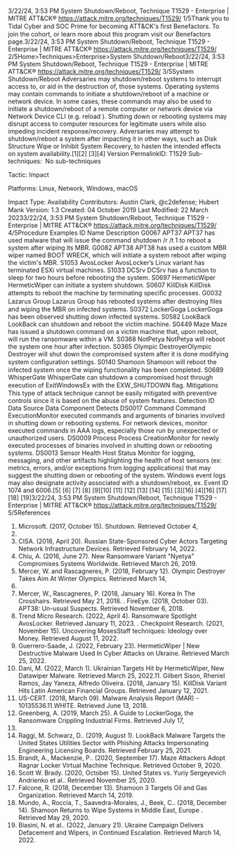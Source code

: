 3/22/24, 3:53 PM System Shutdown/Reboot, Technique T1529 - Enterprise | MITRE ATT&CK®
https://attack.mitre.org/techniques/T1529/ 1/5Thank you to Tidal Cyber and SOC Prime for becoming ATT&CK's ﬁrst Benefactors. To join the cohort, or learn more about this program visit our
Benefactors page.3/22/24, 3:53 PM System Shutdown/Reboot, Technique T1529 - Enterprise | MITRE ATT&CK®
https://attack.mitre.org/techniques/T1529/ 2/5Home>Techniques>Enterprise>System Shutdown/Reboot3/22/24, 3:53 PM System Shutdown/Reboot, Technique T1529 - Enterprise | MITRE ATT&CK®
https://attack.mitre.org/techniques/T1529/ 3/5System Shutdown/Reboot
Adversaries may shutdown/reboot systems to interrupt access to, or aid in the destruction of, those systems. Operating systems may
contain commands to initiate a shutdown/reboot of a machine or network device. In some cases, these commands may also be used to
initiate a shutdown/reboot of a remote computer or network device via Network Device CLI (e.g. reload ).
Shutting down or rebooting systems may disrupt access to computer resources for legitimate users while also impeding incident
response/recovery.
Adversaries may attempt to shutdown/reboot a system after impacting it in other ways, such as Disk Structure Wipe or Inhibit System
Recovery, to hasten the intended effects on system availability.[1][2]
[3][4]
Version PermalinkID: T1529
Sub-techniques:  No sub-techniques

Tactic: Impact

Platforms: Linux, Network, Windows, macOS

Impact Type: Availability
Contributors: Austin Clark, @c2defense; Hubert Mank
Version: 1.3
Created: 04 October 2019
Last Modiﬁed: 22 March 20233/22/24, 3:53 PM System Shutdown/Reboot, Technique T1529 - Enterprise | MITRE ATT&CK®
https://attack.mitre.org/techniques/T1529/ 4/5Procedure Examples
ID Name Description
G0067 APT37 APT37 has used malware that will issue the command shutdown /r /t 1 to reboot a system after
wiping its MBR.
G0082 APT38 APT38 has used a custom MBR wiper named BOOT WRECK, which will initiate a system reboot after
wiping the victim's MBR.
S1053 AvosLocker AvosLocker’s Linux variant has terminated ESXi virtual machines.
S1033 DCSrv DCSrv has a function to sleep for two hours before rebooting the system.
S0697 HermeticWiper HermeticWiper can initiate a system shutdown.
S0607 KillDisk KillDisk attempts to reboot the machine by terminating speciﬁc processes.
G0032 Lazarus Group Lazarus Group has rebooted systems after destroying ﬁles and wiping the MBR on infected systems.
S0372 LockerGoga LockerGoga has been observed shutting down infected systems.
S0582 LookBack LookBack can shutdown and reboot the victim machine.
S0449 Maze Maze has issued a shutdown command on a victim machine that, upon reboot, will run the ransomware
within a VM.
S0368 NotPetya NotPetya will reboot the system one hour after infection.
S0365 Olympic
DestroyerOlympic Destroyer will shut down the compromised system after it is done modifying system
conﬁguration settings.
S0140 Shamoon Shamoon will reboot the infected system once the wiping functionality has been completed.
S0689 WhisperGate WhisperGate can shutdown a compromised host through execution of ExitWindowsEx with the
EXW\_SHUTDOWN ﬂag.
Mitigations
This type of attack technique cannot be easily mitigated with preventive controls since it is based on the abuse of system features.
Detection
ID Data Source Data Component Detects
DS0017 Command Command
ExecutionMonitor executed commands and arguments of binaries involved in shutting down or
rebooting systems. For network devices, monitor executed commands in AAA logs,
especially those run by unexpected or unauthorized users.
DS0009 Process Process
CreationMonitor for newly executed processes of binaries involved in shutting down or rebooting
systems.
DS0013 Sensor Health Host Status Monitor for logging, messaging, and other artifacts highlighting the health of host sensors
(ex: metrics, errors, and/or exceptions from logging applications) that may suggest the
shutting down or rebooting of the system. Windows event logs may also designate
activity associated with a shutdown/reboot, ex. Event ID 1074 and 6006.[5]
[6]
[7]
[8]
[9][10]
[11]
[12]
[13]
[14]
[15]
[3][16]
[4][16]
[17][18]
[19]3/22/24, 3:53 PM System Shutdown/Reboot, Technique T1529 - Enterprise | MITRE ATT&CK®
https://attack.mitre.org/techniques/T1529/ 5/5References
1. Microsoft. (2017, October 15). Shutdown. Retrieved October 4,
2019.
2. CISA. (2018, April 20). Russian State-Sponsored Cyber Actors
Targeting Network Infrastructure Devices. Retrieved February
14, 2022.
3. Chiu, A. (2016, June 27). New Ransomware Variant "Nyetya"
Compromises Systems Worldwide. Retrieved March 26, 2019.
4. Mercer, W. and Rascagneres, P. (2018, February 12). Olympic
Destroyer Takes Aim At Winter Olympics. Retrieved March 14,
2019.
5. Mercer, W., Rascagneres, P. (2018, January 16). Korea In The
Crosshairs. Retrieved May 21, 2018.
. FireEye. (2018, October 03). APT38: Un-usual Suspects.
Retrieved November 6, 2018.
7. Trend Micro Research. (2022, April 4). Ransomware Spotlight
AvosLocker. Retrieved January 11, 2023.
. Checkpoint Research. (2021, November 15). Uncovering
MosesStaff techniques: Ideology over Money. Retrieved
August 11, 2022.
9. Guerrero-Saade, J. (2022, February 23). HermeticWiper | New
Destructive Malware Used In Cyber Attacks on Ukraine.
Retrieved March 25, 2022.
10. Dani, M. (2022, March 1). Ukrainian Targets Hit by
HermeticWiper, New Datawiper Malware. Retrieved March 25,
2022.11. Gilbert Sison, Rheniel Ramos, Jay Yaneza, Alfredo Oliveira.
(2018, January 15). KillDisk Variant Hits Latin American
Financial Groups. Retrieved January 12, 2021.
12. US-CERT. (2018, March 09). Malware Analysis Report (MAR) -
10135536.11.WHITE. Retrieved June 13, 2018.
13. Greenberg, A. (2019, March 25). A Guide to LockerGoga, the
Ransomware Crippling Industrial Firms. Retrieved July 17,
2019.
14. Raggi, M. Schwarz, D.. (2019, August 1). LookBack Malware
Targets the United States Utilities Sector with Phishing Attacks
Impersonating Engineering Licensing Boards. Retrieved
February 25, 2021.
15. Brandt, A., Mackenzie, P.. (2020, September 17). Maze
Attackers Adopt Ragnar Locker Virtual Machine Technique.
Retrieved October 9, 2020.
1. Scott W. Brady. (2020, October 15). United States vs. Yuriy
Sergeyevich Andrienko et al.. Retrieved November 25, 2020.
17. Falcone, R. (2018, December 13). Shamoon 3 Targets Oil and
Gas Organization. Retrieved March 14, 2019.
1. Mundo, A., Roccia, T., Saavedra-Morales, J., Beek, C.. (2018,
December 14). Shamoon Returns to Wipe Systems in Middle
East, Europe . Retrieved May 29, 2020.
19. Biasini, N. et al.. (2022, January 21). Ukraine Campaign
Delivers Defacement and Wipers, in Continued Escalation.
Retrieved March 14, 2022.
